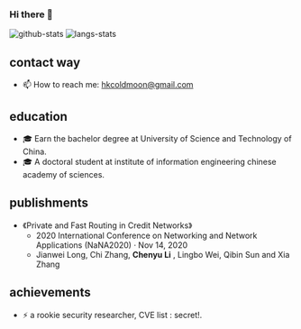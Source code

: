 ### Hi there 👋

<!--
**lyciumlee/lyciumlee** is a ✨ _special_ ✨ repository because its `README.md` (this file) appears on your GitHub profile.

Here are some ideas to get you started:

- 🔭 I’m currently working on ...
- 🌱 I’m currently learning ...
- 👯 I’m looking to collaborate on ...
- 🤔 I’m looking for help with ...
- 💬 Ask me about ...
- 📫 How to reach me: ...
- 😄 Pronouns: ...
- ⚡ Fun fact: ...
-->

![github-stats](https://github-readme-stats.vercel.app/api?username=lyciumlee&show_icons=true&line_height=25&hide_title=true)
![langs-stats](https://github-readme-stats.vercel.app/api/top-langs/?username=lyciumlee&layout=compact)

## contact way
- 📫 How to reach me: hkcoldmoon@gmail.com

## education

- 🎓 Earn the bachelor degree at University of Science and Technology of China.
- 🎓 A doctoral student at institute of information engineering chinese academy of sciences.

## publishments

- 《Private and Fast Routing in Credit Networks》
  - 2020 International Conference on Networking and Network Applications (NaNA2020) · Nov 14, 2020
  - Jianwei Long, Chi Zhang, **Chenyu Li** , Lingbo Wei, Qibin Sun and Xia Zhang

## achievements
- ⚡ a rookie security researcher, CVE list : secret!.

